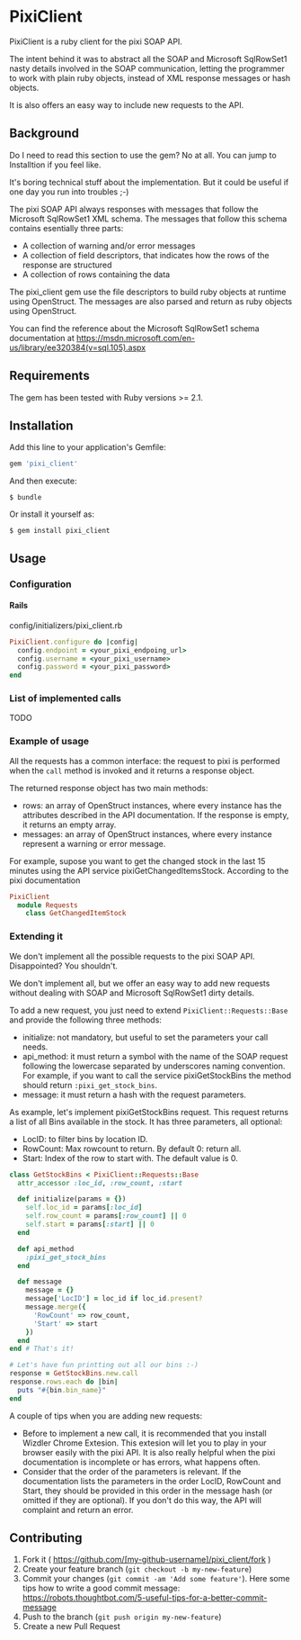 # PixiClient

PixiClient is a ruby client for the pixi SOAP API.

The intent behind it was to abstract all the SOAP and Microsoft SqlRowSet1 nasty details involved in the SOAP communication, letting the programmer to work with plain ruby objects, instead of XML response messages or hash objects.

It is also offers an easy way to include new requests to the API.

## Background

Do I need to read this section to use the gem? No at all. You can jump to Installtion if you feel like.

It's boring technical stuff about the implementation. But it could be useful if one day you run into troubles ;-)

The pixi SOAP API always responses with messages that follow the Microsoft SqlRowSet1 XML schema. The messages that follow this schema contains esentially three parts:
* A collection of warning and/or error messages
* A collection of field descriptors, that indicates how the rows of the response are structured
* A collection of rows containing the data

The pixi_client gem use the file descriptors to build ruby objects at runtime using OpenStruct.
The messages are also parsed and return as ruby objects using OpenStruct.

You can find the reference about the Microsoft SqlRowSet1 schema documentation at https://msdn.microsoft.com/en-us/library/ee320384(v=sql.105).aspx

## Requirements

The gem has been tested with Ruby versions >= 2.1.

## Installation

Add this line to your application's Gemfile:

```ruby
gem 'pixi_client'
```

And then execute:

    $ bundle

Or install it yourself as:

    $ gem install pixi_client

## Usage

### Configuration

#### Rails

config/initializers/pixi_client.rb

```ruby
PixiClient.configure do |config|
  config.endpoint = <your_pixi_endpoing_url>
  config.username = <your_pixi_username>
  config.password = <your_pixi_password>
end
```

### List of implemented calls

TODO

### Example of usage

All the requests has a common interface: the request to pixi is performed when the `call` method is invoked and it returns a response object.

The returned response object has two main methods:
* rows: an array of OpenStruct instances, where every instance has the attributes described in the API documentation. If the response is empty, it returns an empty array.
* messages: an array of OpenStruct instances, where every instance represent a warning or error message.

For example, supose you want to get the changed stock in the last 15 minutes using the API service pixiGetChangedItemsStock. According to the pixi documentation 

```ruby
PixiClient
  module Requests
    class GetChangedItemStock
```

### Extending it

We don't implement all the possible requests to the pixi SOAP API. Disappointed? You shouldn't.

We don't implement all, but we offer an easy way to add new requests without dealing with SOAP and Microsoft SqlRowSet1 dirty details.

To add a new request, you just need to extend `PixiClient::Requests::Base` and provide the following three methods:
* initialize: not mandatory, but useful to set the parameters your call needs.
* api_method: it must return a symbol with the name of the SOAP request following the lowercase separated by underscores naming convention. For example, if you want to call the service pixiGetStockBins the method should return `:pixi_get_stock_bins`.
* message: it must return a hash with the request parameters.

As example, let's implement pixiGetStockBins request. This request returns a list of all Bins available in the stock. It has three parameters, all optional:
* LocID: to filter bins by location ID.
* RowCount: Max rowcount to return. By default 0: return all.
* Start: Index of the row to start with. The default value is 0.

```ruby
class GetStockBins < PixiClient::Requests::Base
  attr_accessor :loc_id, :row_count, :start

  def initialize(params = {})
    self.loc_id = params[:loc_id]
    self.row_count = params[:row_count] || 0
    self.start = params[:start] || 0
  end

  def api_method
    :pixi_get_stock_bins
  end

  def message
    message = {}
    message['LocID'] = loc_id if loc_id.present?
    message.merge({
      'RowCount' => row_count,
      'Start' => start
    })
  end
end # That's it!

# Let's have fun printting out all our bins :-)
response = GetStockBins.new.call
response.rows.each do |bin|
  puts "#{bin.bin_name}"
end
```

A couple of tips when you are adding new requests:
* Before to implement a new call, it is recommended that you install Wizdler Chrome Extesion. This extesion will let you to play in your browser easily with the pixi API. It is also really helpful when the pixi documentation is incomplete or has errors, what happens often.
* Consider that the order of the parameters is relevant. If the documentation lists the parameters in the order LocID, RowCount and Start, they should be provided in this order in the message hash (or omitted if they are optional). If you don't do this way, the API will complaint and return an error.


## Contributing

1. Fork it ( https://github.com/[my-github-username]/pixi_client/fork )
2. Create your feature branch (`git checkout -b my-new-feature`)
3. Commit your changes (`git commit -am 'Add some feature'`). Here some tips how to write a good commit message: https://robots.thoughtbot.com/5-useful-tips-for-a-better-commit-message
4. Push to the branch (`git push origin my-new-feature`)
5. Create a new Pull Request
